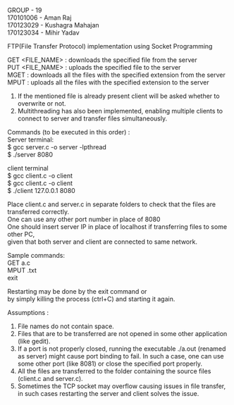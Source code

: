GROUP - 19  
170101006 - Aman Raj  
170123029 - Kushagra Mahajan  
170123034 - Mihir Yadav  

FTP(File Transfer Protocol) implementation using Socket Programming  

GET <FILE_NAME> : downloads the specified file from the server  
PUT <FILE_NAME> : uploads the specified file to the server  
MGET <EXTENSION> : downloads all the files with the specified extension from the server  
MPUT <EXTENSION> : uploads all the files with the specified extension to the server  

1) If the mentioned file is already present client will be asked whether to overwrite or not.  
2) Multithreading has also been implemented, enabling multiple clients to connect to server and transfer files simultaneously.  

Commands (to be executed in this order) :  
Server terminal:  
$ gcc server.c -o server -lpthread  
$ ./server 8080  

client terminal   
$ gcc client.c -o client   
$ gcc client.c -o client  
$ ./client 127.0.0.1 8080  

Place client.c and server.c in separate folders to check that the files are transferred correctly.  
One can use any other port number in place of 8080   
One should insert server IP in place of localhost if transferring files to some other PC,  
given that both server and client are connected to same network.  

Sample commands:  
GET a.c  
MPUT .txt  
exit  

Restarting may be done by the exit command or  
by simply killing the process (ctrl+C) and starting it again.  

Assumptions :  
1) File names do not contain space.  
2) Files that are to be transferred are not opened in some other application (like gedit).  
3) If a port is not properly closed, running the executable ./a.out (renamed as server) might cause 	port binding to fail. In such a case, one can use some other port (like 8081) or close the 			specified port properly.  
4) All the files are transferred to the folder containing the source files (client.c and server.c).  
5) Sometimes the TCP socket may overflow causing issues in file transfer, in such cases restarting the server and client solves the issue.  
